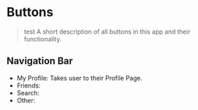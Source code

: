 # Buttons
> test
A short description of all buttons in this app and their functionality.

## Navigation Bar
- My Profile: Takes user to their Profile Page.
- Friends: 
- Search: 
- Other: 
